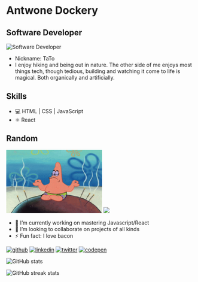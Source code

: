 # Antwone Dockery
## Software Developer
![Software Developer](https://media.istockphoto.com/photos/green-it-picture-id487610623?b=1&k=20&m=487610623&s=170667a&w=0&h=b_eEuJNqdj5QMqWwpB5hru8AaUNs-GKUTpdJLMjHg4c=)

- Nickname: TaTo
- I enjoy hiking and being out in nature. The other side of me enjoys most things tech, though tedious, building and watching it come to life is magical. Both organically and artificially.

## Skills

- 💻  HTML | CSS | JavaScript 
- ⚛️  React 

## Random
<img src="https://github.com/TaToThaKinG/TaToThaKinG/blob/main/meditate-patrick-star.gif" width="256">

<img src="https://github.com/TaToThaKinG/TaToThaKinG/blob/main/Matrix%20code.gif" width="256">


- 🔭 I’m currently working on mastering Javascript/React 
- 👯 I’m looking to collaborate on projects of all kinds 
- ⚡ Fun fact: I love bacon 


[<img src='https://cdn.jsdelivr.net/npm/simple-icons@3.0.1/icons/github.svg' alt='github' height='40'>](https://github.com/TaToThaKinG)  [<img src='https://cdn.jsdelivr.net/npm/simple-icons@3.0.1/icons/linkedin.svg' alt='linkedin' height='40'>](https://www.linkedin.com/in/antwone-dockery-78a02490/)  [<img src='https://cdn.jsdelivr.net/npm/simple-icons@3.0.1/icons/twitter.svg' alt='twitter' height='40'>](https://twitter.com/TaToThaKinG)  [<img src='https://cdn.jsdelivr.net/npm/simple-icons@3.0.1/icons/codepen.svg' alt='codepen' height='40'>](https://codepen.io/TaToThaKinG)  

![GitHub stats](https://github-readme-stats.vercel.app/api?username=TaToThaKinG&show_icons=true)  

![GitHub streak stats](https://github-readme-streak-stats.herokuapp.com/?user=TaToThaKinG)  


